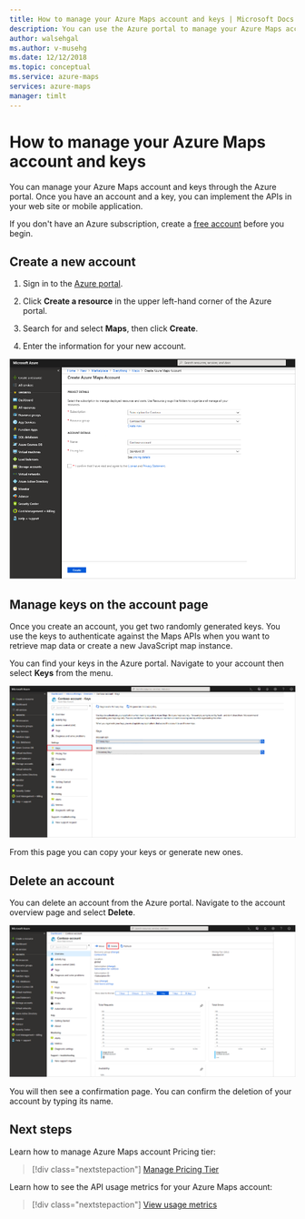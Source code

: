 ```yaml
---
title: How to manage your Azure Maps account and keys | Microsoft Docs 
description: You can use the Azure portal to manage your Azure Maps account and manage your access keys.
author: walsehgal
ms.author: v-musehg
ms.date: 12/12/2018
ms.topic: conceptual
ms.service: azure-maps
services: azure-maps
manager: timlt
---
```


# How to manage your Azure Maps account and keys

You can manage your Azure Maps account and keys through the Azure portal. Once you have an account and a key, you can implement the APIs in your web site or mobile application.

If you don't have an Azure subscription, create a [free account](https://azure.microsoft.com/free/?WT.mc_id=A261C142F) before you begin.

## Create a new account

1. Sign in to the [Azure portal](http://portal.azure.com).

2. Click **Create a resource** in the upper left-hand corner of the Azure portal.

3. Search for and select **Maps**, then click **Create**.

4. Enter the information for your new account.

![Enter account information in the portal](./media/how-to-manage-account-keys/new-account-portal.png)

## Manage keys on the account page

Once you create an account, you get two randomly generated keys. You use the keys to authenticate against the Maps APIs when you want to retrieve map data or create a new JavaScript map instance.

You can find your keys in the Azure portal. Navigate to your account then select **Keys** from the menu.

![Manage account keys in the portal](./media/how-to-manage-account-keys/account-keys-portal.png)

From this page you can copy your keys or generate new ones.

## Delete an account

You can delete an account from the Azure portal. Navigate to the account overview page and select **Delete**.

![Delete your account in the portal](./media/how-to-manage-account-keys/account-delete-portal.png)

You will then see a confirmation page. You can confirm the deletion of your account by typing its name.

## Next steps

Learn how to manage Azure Maps account Pricing tier:
> [!div class="nextstepaction"]
> [Manage Pricing Tier](./how-to-manage-pricing-tier.md)

Learn how to see the API usage metrics for your Azure Maps account:
> [!div class="nextstepaction"]
> [View usage metrics](./how-to-view-api-usage.md)
